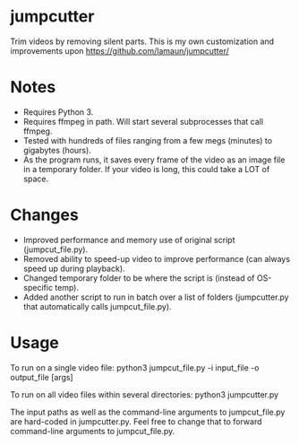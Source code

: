 # jumpcutter
Trim videos by removing silent parts.
This is my own customization and improvements upon https://github.com/lamaun/jumpcutter/

# Notes
* Requires Python 3.
* Requires ffmpeg in path. Will start several subprocesses that call ffmpeg.
* Tested with hundreds of files ranging from a few megs (minutes) to gigabytes (hours).
* As the program runs, it saves every frame of the video as an image file in a temporary folder. If your video is long, this could take a LOT of space.

# Changes
* Improved performance and memory use of original script (jumpcut_file.py).
* Removed ability to speed-up video to improve performance (can always speed up during playback).
* Changed temporary folder to be where the script is (instead of OS-specific temp).
* Added another script to run in batch over a list of folders (jumpcutter.py that automatically calls jumpcut_file.py).

# Usage
To run on a single video file:
python3 jumpcut_file.py -i input_file -o output_file [args]

To run on all video files within several directories:
python3 jumpcutter.py

The input paths as well as the command-line arguments to jumpcut_file.py are hard-coded in jumpcutter.py. Feel free to change that to forward command-line arguments to jumpcut_file.py.
